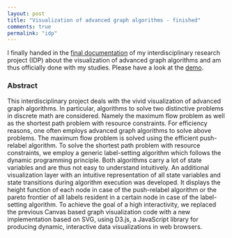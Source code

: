 ```yaml
---
layout: post
title: "Visualization of advanced graph algorithms - finished"
comments: true
permalink: "idp"
---
```


I finally handed in the [final documentation](http://www.adrian-haarbach.de/idp-graph-algorithms/documentation/idp_adrian.pdf)
of my interdisciplinary research project (IDP) about the visualization of advanced graph algorithms and am thus officially 
done with my studies.
Please have a look at the [demo](./idp-graph-algorithms/).

### Abstract
This interdisciplinary project deals with the vivid visualization of advanced graph algorithms.
In particular, algorithms to solve two distinctive problems in discrete math are considered.
Namely the maximum flow problem as well as the shortest path problem with resource
constraints. For efficiency reasons, one often employs advanced graph algorithms to solve
above problems. The maximum flow problem is solved using the efficient push-relabel
algorithm. To solve the shortest path problem with resource constraints, we employ a
generic label-setting algorithm which follows the dynamic programming principle.
Both algorithms carry a lot of state variables and are thus not easy to understand
intuitively. An additional visualization layer with an intuitive representation of all state
variables and state transitions during algorithm execution was developed. It displays
the height function of each node in case of the push-relabel algorithm or the pareto
frontier of all labels resident in a certain node in case of the label-setting algorithm.
To achieve the goal of a high interactivity, we replaced the previous Canvas based graph
visualization code with a new implementation based on SVG, using D3.js, a JavaScript
library for producing dynamic, interactive data visualizations in web browsers.
